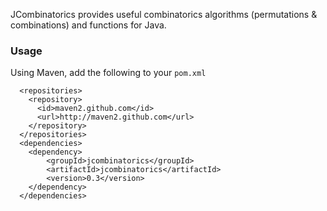 JCombinatorics provides useful combinatorics algorithms
(permutations & combinations) and functions for Java.

### Usage

Using Maven, add the following to your `pom.xml`

```
  <repositories>
    <repository>
      <id>maven2.github.com</id>
      <url>http://maven2.github.com</url>
    </repository>
  </repositories>
  <dependencies>
    <dependency>
    	<groupId>jcombinatorics</groupId>
    	<artifactId>jcombinatorics</artifactId>
    	<version>0.3</version>
    </dependency>
  </dependencies>
```
